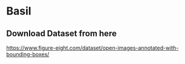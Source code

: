 # Basil

## Download Dataset from here
https://www.figure-eight.com/dataset/open-images-annotated-with-bounding-boxes/

